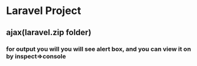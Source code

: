 # Laravel Project
## ajax(laravel.zip folder)
### for output you will you will see alert box, and you can view it on by inspect=>console



